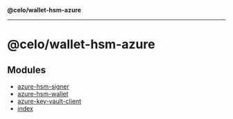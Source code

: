 **@celo/wallet-hsm-azure**

***

# @celo/wallet-hsm-azure

## Modules

- [azure-hsm-signer](azure-hsm-signer/README.md)
- [azure-hsm-wallet](azure-hsm-wallet/README.md)
- [azure-key-vault-client](azure-key-vault-client/README.md)
- [index](index/README.md)
